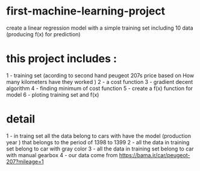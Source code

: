 # first-machine-learning-project
create a linear regression model with a simple training set including 10 data (producing f(x) for prediction)

# this project includes :
1 - training set (acording to second hand peugeot 207s price based on How many kilometers have they worked )
2 - a cost function 
3 - gradient decent algorithm 
4 - finding minimum of cost function 
5 - create a f(x) function for model 
6 - ploting training set and f(x) 

# detail 
1 - in traing set all the data belong to cars with have the model (production year ) that belongs to the period of 1398 to 1399
2 - all the data in training set belong to car with gray color 
3 - all the data in training set belong to car with manual gearbox 
4 - our data come from https://bama.ir/car/peugeot-207?mileage=1



